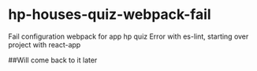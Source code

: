 # hp-houses-quiz-webpack-fail
Fail configuration webpack for app hp quiz
Error with es-lint, starting over project with react-app

##Will come back to it later
